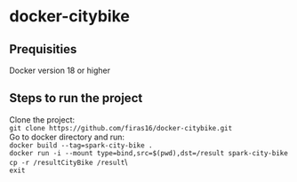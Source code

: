 # docker-citybike

## Prequisities
Docker version 18 or higher

## Steps to run the project
Clone the project: \
  ```git clone https://github.com/firas16/docker-citybike.git``` \
Go to docker directory and run: \
  ```docker build --tag=spark-city-bike . ```\
  ```docker run -i --mount type=bind,src=$(pwd),dst=/result spark-city-bike```\
  ```cp -r /resultCityBike /result```\             
  ```exit```



